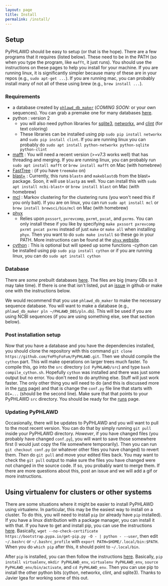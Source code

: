 ```yaml
---
layout: page
title: Install
permalink: /install/
---
```


## Setup

PyPHLAWD should be easy to setup (or that is the hope). There are a few programs that it requires (listed below). These need to be in the PATH (so when you type the program, like `mafft`, it just runs). You should use the instructions on these pages to help you install for your machine. If you are running linux, it is significantly simpler because many of these are in your repos (e.g., `sudo apt-get ...`). If you are running mac, you can probably install many of not all of these using brew (e.g., `brew install ...`).

### Requirements

- a database created by [`phlawd_db_maker`](https://github.com/blackrim/phlawd_db_maker) (_COMING SOON:_ or your own sequences). You can grab a premake one for many databases [here](http://141.211.236.35:10998/).
- python : version 2
  - you will also need python libraries for [sqlite3](https://docs.python.org/3/library/sqlite3.html#module-sqlite3), [networkx](https://github.com/networkx/networkx), and [clint](https://pypi.python.org/pypi/clint) (for text coloring)
  - These libraries can be installed using pip `sudo pip install networkx` and `sudo pip install clint`. If you are running linux you can probably do `sudo apt install python-networkx python-sqlite python-clint`
- [mafft](http://mafft.cbrc.jp/alignment/software/) : You will need a recent version (>=v7.3 works well) that has threading and merging. If you are running linux, you can probably run `sudo apt install mafft` or `brew install mafft` on Mac (with homebrew)
- [FastTree](http://www.microbesonline.org/fasttree/) : (if you have `treemake` on)
- [blast+](https://blast.ncbi.nlm.nih.gov/Blast.cgi?PAGE_TYPE=BlastDocs&DOC_TYPE=Download) : Currently, this runs `blastn` and `makeblastdb` from the blast+ package. Soon, it will use `blastp` as well. You can install this with `sudo apt install ncbi-blast+` or `brew install blast` on Mac (with homebrew)
- [mcl](http://micans.org/mcl/) : Markov clustering for the clustering runs (you won't need this if you only bait). If you are on linux, you can run `sudo apt install mcl` or `brew install brewsci/bio/mcl` on Mac (with homebrew)
- [phyx](https://github.com/FePhyFoFum/phyx/)
  - Relies upon `pxssort`, `pxrevcomp`, `pxrmt`, `pxcat`, and `pxrms`. You can only install these if you like by specifying `make pxssort pxrevcomp pxrmt pxcat pxrms` instead of just `make` or `make all` when installing `phyx`. Then you want to do `sudo make install` so these go in your PATH. More instructions can be found at the [`phyx` website](https://github.com/FePhyFoFum/phyx/).
- [cython](cython.org/) : This is optional but will speed up some functions
  -cython can be installed using pip `sudo pip install cython` or if you are running linux, you can do `sudo apt install cython`

### Database

There are _some_ prebuilt databases [here](http://141.211.236.35:10998/). The files are big (many GBs so it may take time). If there is one that isn't listed, put an [issue](https://github.com/FePhyFoFum/PyPHLAWD/issues) in github or make one with the instructions below.

We would recommend that you use `phlawd_db_maker` to make the necessary sequence database. You will want to make a database (e.g., `phlawd_db_maker pln ~/PHLAWD_DBS/pln.db`). This will be used if you are using NCBI sequences (if you are using something else, see that section below). 

### Post installation setup

Now that you have a database and you have the dependencies installed, you should clone the repository with this command `git clone https://github.com/FePhyFoFum/PyPHLAWD.git`. Then we should compile the `cython` part. This will make operations on larger trees much faster. To compile this, go into the `src` directory (`cd PyPHLAWD/src`) and type `bash compile_cython.sh`. Hopefully `cython` was installed and there was just some output but no error. You don't need to do anything else. Stuff will just work faster. The only other thing you will need to do (and this is discussed more in the [runs](https://fephyfofum.github.io/PyPHLAWD/runs/) page) and that is change the `conf.py` file line that starts with `DI=...` (should be the second line). Make sure that that points to your PyPHLAWD `src` directory. You should be ready for the [runs](https://fephyfofum.github.io/PyPHLAWD/runs/) page.

### Updating PyPHLAWD

Occasionally, there will be updates to PyPHLAWD and you will want to pull to the most recent version. You can do that by simply running `git pull` inside your PyPHLAWD directory. *However*, if you have changed files (you probably have changed `conf.py`), you will want to save those somewhere first (I would just copy the file somewhere temporarily). Then you can run `git checkout conf.py` (or whatever other files you have changed) to revert them. _Then_ do `git pull` and move your edited files back. You may want to check the `git pull` output to make sure the files you have changed were not changed in the source code. If so, you probably want to merge them. If there are more questions about this, post an issue and we will add a gif or more instructions.

## Using virtualenv for clusters or other systems

There are some situations where it might be easier to install PyPHLAWD using virtualenv. In particular, this may be the easiest way to install on a cluster. To do this, you will need to install `pip` (or already have `pip` installed). If you have a linux distribution with a package manager, you can install it with that. If you have to get and install pip, you can use the instructions [here](http://thelazylog.com/install-python-as-local-user-on-linux/). Basically,  `wget --no-check-certificate https://bootstrap.pypa.io/get-pip.py -O - | python - --user`, then edit `~/.bashrc` or `~/.bashrc_profile` with `export PATH=$HOME/.local/bin:$PATH`. When you do `which pip` after this, it should point to `~/.local/bin`.

After `pip` is installed, you can then follow the instructions [here](http://docs.python-guide.org/en/latest/dev/virtualenvs/). Basically, `pip install virtualenv`, `mkdir PyPHLAWD_env`, `virtualenv PyPHLAWD_env`, `source PyPHLAWD_env/bin/activate`, and `cd PyPHLAWD_env`. Then you can use pip to install the other python bits (cython, networkx, clint, and sqlite3). Thanks to Javier Igea for working some of this out.
